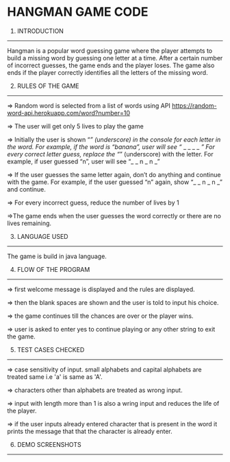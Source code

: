 
HANGMAN GAME CODE
====================


1) INTRODUCTION 
_________________

Hangman is a popular word guessing game where the player attempts to build a missing word by guessing one letter at a time. After a certain number of incorrect guesses, the game ends and the player loses. The game also ends if the player correctly identifies all the letters of the missing word.





2) RULES OF THE GAME 
______________________

=> Random word is selected from a list of words using API https://random-word-api.herokuapp.com/word?number=10

=> The user will get only 5 lives to play the game

=> Initially the user is shown “_” (underscore) in the console for each letter in the word. For example, if the word is “banana”, user will see “_ _ _ _ _ _”
For every correct letter guess, replace the “_” (underscore) with the letter. For example, if user guessed “n”, user will see “_ _ n _ n _”

=> If the user guesses the same letter again, don’t do anything and continue with the game. For example, if the user guessed “n” again, show “_ _ n _ n _” and continue.

=> For every incorrect guess, reduce the number of lives by 1

=>The game ends when the user guesses the word correctly or there are no lives remaining.





3) LANGUAGE USED
_____________________________

The game is build in java language.



4) FLOW OF THE PROGRAM
_____________________________

=> first welcome message is displayed and the rules are displayed.

=> then the blank spaces are shown and the user is told to input his choice.

=> the game continues till the chances are over or the player wins.

=> user is asked to enter yes to continue playing or any other string to exit the game. 


5) TEST CASES CHECKED 
_____________________________

=> case sensitivity of input. small alphabets and capital alphabets are treated same i.e  'a' is same as 'A'.

=> characters other than alphabets are treated as wrong input.

=> input with length more than 1 is also a wring input and reduces the life of the player.

=> if the user inputs already entered character that is present in the word it prints the message that that the character is already enter. 

6) DEMO SCREENSHOTS
_____________________________


